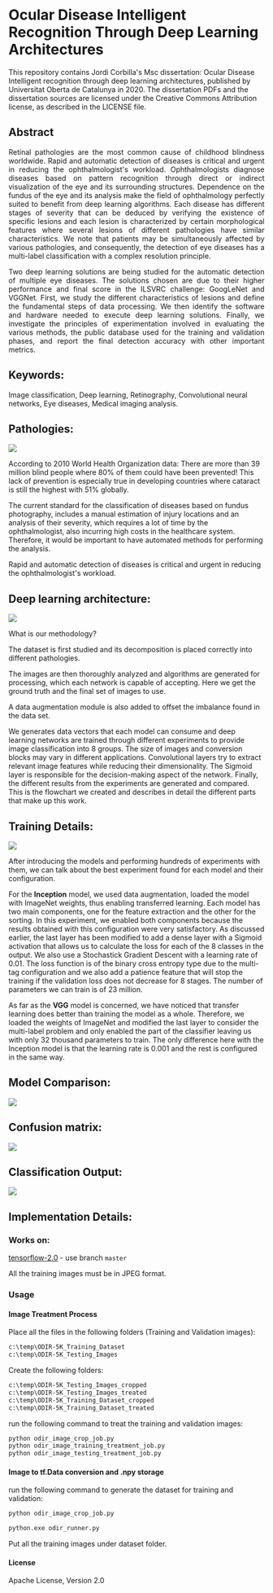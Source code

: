 # Ocular Disease Intelligent Recognition Through Deep Learning Architectures

This repository contains Jordi Corbilla's Msc dissertation: Ocular Disease Intelligent recognition through deep learning architectures, published by Universitat Oberta de Catalunya in 2020. The dissertation PDFs and the dissertation sources are licensed under the Creative Commons Attribution license, as described in the LICENSE file.

## Abstract
<div style="text-align: justify">Retinal pathologies are the most common cause of childhood blindness worldwide. Rapid and automatic detection of diseases is critical and urgent in reducing the ophthalmologist's workload. Ophthalmologists diagnose diseases based on pattern recognition through direct or indirect visualization of the eye and its surrounding structures. Dependence on the fundus of the eye and its analysis make the field of ophthalmology perfectly suited to benefit from deep learning algorithms. Each disease has different stages of severity that can be deduced by verifying the existence of specific lesions and each lesion is characterized by certain morphological features where several lesions of different pathologies have similar characteristics. We note that patients may be simultaneously affected by various pathologies, and consequently, the detection of eye diseases has a multi-label classification with a complex resolution principle.</div>
<p></p>
<div style="text-align: justify">Two deep learning solutions are being studied for the automatic detection of multiple eye diseases. The solutions chosen are due to their higher performance and final score in the ILSVRC challenge: GoogLeNet and VGGNet. First, we study the different characteristics of lesions and define the fundamental steps of data processing. We then identify the software and hardware needed to execute deep learning solutions. Finally, we investigate the principles of experimentation involved in evaluating the various methods, the public database used for the training and validation phases, and report the final detection accuracy with other important metrics.</div>

## Keywords:
Image classification, Deep learning, Retinography, Convolutional neural networks, Eye diseases, Medical imaging analysis.

## Pathologies:
![](https://github.com/JordiCorbilla/ocular-disease-intelligent-recognition-deep-learning/raw/master/images/pathologies.png)

According to 2010 World Health Organization data: There are more than 39 million blind people where 80% of them could have been prevented! This lack of prevention is especially true in developing countries where cataract is still the highest with 51% globally.

The current standard for the classification of diseases based on fundus photography, includes a manual estimation of injury locations  and an analysis of their severity, which requires a lot of time by the ophthalmologist, also incurring high costs in the healthcare system. Therefore, it would be important to have automated methods for performing the analysis.

Rapid and automatic detection of diseases is critical and urgent in reducing the ophthalmologist's workload.

## Deep learning architecture:
![](https://github.com/JordiCorbilla/ocular-disease-intelligent-recognition-deep-learning/raw/master/images/deeplearningdesign.png)

What is our methodology?

The dataset is first studied and its decomposition is placed correctly into different pathologies.

The images are then thoroughly analyzed and algorithms are generated for processing, which each network is capable of accepting. Here we get the ground truth and the final set of images to use.

A data augmentation module is also added to offset the imbalance found in the data set.

We generates data vectors that each model can consume and deep learning networks are trained through different experiments to provide image classification into 8 groups. The size of images and conversion blocks may vary in different applications. Convolutional layers try to extract relevant image features while reducing their dimensionality. The Sigmoid layer is responsible for the decision-making aspect of the network.
Finally, the different results from the experiments are generated and compared. This is the flowchart we created and describes in detail the different parts that make up this work.

## Training Details:
![](https://github.com/JordiCorbilla/ocular-disease-intelligent-recognition-deep-learning/raw/master/images/trainingdetails.png)

After introducing the models and performing hundreds of experiments with them, we can talk about the best experiment found for each model and their configuration.

For the **Inception** model, we used data augmentation, loaded the model with ImageNet weights, thus enabling transferred learning. Each model has two main components, one for the feature extraction and the other for the sorting. In this experiment, we enabled both components because the results obtained with this configuration were very satisfactory. As discussed earlier, the last layer has been modified to add a dense layer with a Sigmoid activation that allows us to calculate the loss for each of the 8 classes in the output. We also use a Stochastick Gradient Descent with a learning rate of 0.01. The loss function is of the binary cross entropy type due to the multi-tag configuration and we also add a patience feature that will stop the training if the validation loss does not decrease for 8 stages. The number of parameters we can train is of 23 million.

As far as the **VGG** model is concerned, we have noticed that transfer learning does better than training the model as a whole. Therefore, we loaded the weights of ImageNet and modified the last layer to consider the multi-label problem and only enabled the part of the classifier leaving us with only 32 thousand parameters to train. The only difference here with the Inception model is that the learning rate is 0.001 and the rest is configured in the same way.

## Model Comparison:
![](https://github.com/JordiCorbilla/ocular-disease-intelligent-recognition-deep-learning/raw/master/images/modelcomparison.png)

## Confusion matrix:
![](https://github.com/JordiCorbilla/ocular-disease-intelligent-recognition-deep-learning/raw/master/images/ConfusionMatrix.png)

## Classification Output:
![](https://github.com/JordiCorbilla/ocular-disease-intelligent-recognition-deep-learning/raw/master/images/classificationoutput.png)

## Implementation Details:

### Works on:
[tensorflow-2.0](https://github.com/tensorflow/tensorflow) - use branch `master`

All the training images must be in JPEG format.

### Usage

#### Image Treatment Process

Place all the files in the following folders (Training and Validation images):

```cmd
c:\temp\ODIR-5K_Training_Dataset
c:\temp\ODIR-5K_Testing_Images
```

Create the following folders:

```cmd
c:\temp\ODIR-5K_Testing_Images_cropped
c:\temp\ODIR-5K_Testing_Images_treated
c:\temp\ODIR-5K_Training_Dataset_cropped
c:\temp\ODIR-5K_Training_Dataset_treated
```

run the following command to treat the training and validation images:

```cmd
python odir_image_crop_job.py
python odir_image_training_treatment_job.py
python odir_image_testing_treatment_job.py
```

#### Image to tf.Data conversion and .npy storage

run the following command to generate the dataset for training and validation:

```cmd
python odir_image_crop_job.py
```

```cmd
python.exe odir_runner.py
```

Put all the training images under dataset folder.

#### License
Apache License, Version 2.0
